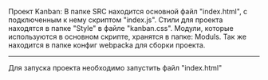 Проект Kanban:
В папке SRC находится основной файл "index.html", с подключенным к нему скриптом "index.js".
Стили для проекта находятся в папке "Style" в файле "kanban.css".
Модули, которые используются в основном скрипте, хранятся в папке: Moduls.
Так же находится в папке конфиг webpacka для сборки проекта.
_______________________________________________________________

Для запуска проекта необходимо запустить файл "index.html"
